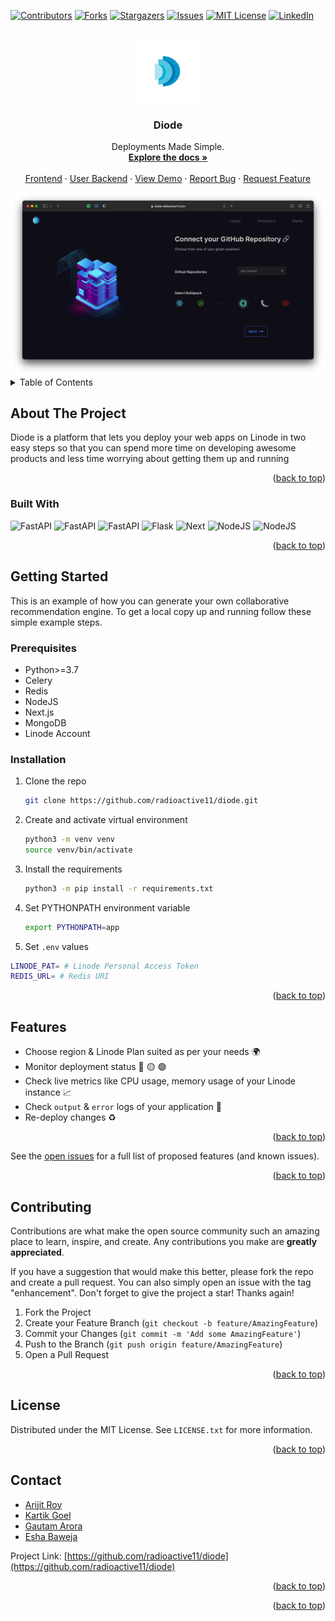<div id="top"></div>

[![Contributors][contributors-shield]][contributors-url]
[![Forks][forks-shield]][forks-url]
[![Stargazers][stars-shield]][stars-url]
[![Issues][issues-shield]][issues-url]
[![MIT License][license-shield]][license-url]
[![LinkedIn][linkedin-shield]][linkedin-url]



<!-- PROJECT LOGO -->
<br />
<div align="center">
  <a href="https://github.com/radioactive11/diode">
    <img src="STATIC/logo.png" alt="Logo" width="100" height="100">
  </a>

  <h3 align="center">Diode</h3>

  <p align="center">
    Deployments Made Simple.  
    <br />
    <a href="https://github.com/radioactive11/diode"><strong>Explore the docs »</strong></a>
    <br />
    <br />
    <a href="https://github.com/kg-kartik/moonlight-client/">Frontend</a>
    ·
    <a href="https://github.com/kg-kartik?tab=repositories/">User Backend</a>
    ·
    <a href="https://github.com/radioactive11/diode">View Demo</a>
    ·
    <a href="https://github.com/radioactive11/diode/issues">Report Bug</a>
    ·
    <a href="https://github.com/radioactive11/diode/issues">Request Feature</a>
  </p>
</div>

<img src="STATIC/repo.png">


<!-- TABLE OF CONTENTS -->
<details>
  <summary>Table of Contents</summary>
  <ol>
    <li>
      <a href="#about-the-project">About The Project</a>
      <ul>
        <li><a href="#built-with">Built With</a></li>
      </ul>
    </li>
    <li>
      <a href="#getting-started">Getting Started</a>
      <ul>
        <li><a href="#prerequisites">Prerequisites</a></li>
        <li><a href="#installation">Installation</a></li>
      </ul>
    </li>
    <li><a href="#features">Features</a></li>
    <li><a href="#contributing">Contributing</a></li>
    <li><a href="#license">License</a></li>
    <li><a href="#contact">Contact</a></li>
  </ol>
</details>



<!-- ABOUT THE PROJECT -->
## About The Project


Diode is a platform that lets you deploy your web apps on Linode in two easy steps so that you can spend more time on developing awesome products and less time worrying about getting them up and running 

<p align="right">(<a href="#top">back to top</a>)</p>


### Built With
<img alt="FastAPI" src="https://img.shields.io/badge/fastapi-009688?style=for-the-badge&logo=fastapi&logoColor=white"/>
<img alt="FastAPI" src="https://img.shields.io/badge/celery-37814A?style=for-the-badge&logo=celery&logoColor=white"/>
<img alt="FastAPI" src="https://img.shields.io/badge/redis-DC382D?style=for-the-badge&logo=redis&logoColor=white"/>
<img alt="Flask" src="https://img.shields.io/badge/mongodb-47A248?style=for-the-badge&logo=mongodb&logoColor=white"/>
<img alt="Next" src="https://img.shields.io/badge/next.js-000000?style=for-the-badge&logo=next.js&logoColor=white"/>
<img alt="NodeJS" src="https://img.shields.io/badge/node.js-339933?style=for-the-badge&logo=node.js&logoColor=white"/>
<img alt="NodeJS" src="https://img.shields.io/badge/linode-00A95C?style=for-the-badge&logo=linode&logoColor=white"/>
</p>

<p align="right">(<a href="#top">back to top</a>)</p>



<!-- GETTING STARTED -->
## Getting Started

This is an example of how you can generate your own collaborative recommendation engine.
To get a local copy up and running follow these simple example steps.

### Prerequisites

* Python>=3.7
* Celery
* Redis
* NodeJS
* Next.js
* MongoDB
* Linode Account




### Installation

1. Clone the repo
   ```sh
   git clone https://github.com/radioactive11/diode.git
   ```
2. Create and activate virtual environment
   ```sh
   python3 -m venv venv
   source venv/bin/activate
   ```
3. Install the requirements
   ```sh
   python3 -m pip install -r requirements.txt
   ```
4. Set PYTHONPATH environment variable
   ```sh
   export PYTHONPATH=app
   ```
5. Set `.env` values
```sh
LINODE_PAT= # Linode Personal Access Token
REDIS_URL= # Redis URI
```


<p align="right">(<a href="#top">back to top</a>)</p>



<!-- USAGE EXAMPLES -->
## Features

- Choose region & Linode Plan suited as per your needs 🌍
- Monitor deployment status 🔴 🟡 🟢
- Check live metrics like CPU usage, memory usage of your Linode instance 📈
- Check `output` & `error` logs of your application 📝
- Re-deploy changes ♻️


<p align="right">(<a href="#top">back to top</a>)</p>



<!-- ROADMAP -->

See the [open issues](https://github.com/radioactive11/diode/issues) for a full list of proposed features (and known issues).

<p align="right">(<a href="#top">back to top</a>)</p>



<!-- CONTRIBUTING -->
## Contributing

Contributions are what make the open source community such an amazing place to learn, inspire, and create. Any contributions you make are **greatly appreciated**.

If you have a suggestion that would make this better, please fork the repo and create a pull request. You can also simply open an issue with the tag "enhancement".
Don't forget to give the project a star! Thanks again!

1. Fork the Project
2. Create your Feature Branch (`git checkout -b feature/AmazingFeature`)
3. Commit your Changes (`git commit -m 'Add some AmazingFeature'`)
4. Push to the Branch (`git push origin feature/AmazingFeature`)
5. Open a Pull Request

<p align="right">(<a href="#top">back to top</a>)</p>



<!-- LICENSE -->
## License

Distributed under the MIT License. See `LICENSE.txt` for more information.

<p align="right">(<a href="#top">back to top</a>)</p>



<!-- CONTACT -->
## Contact

- [Arijit Roy](https://github.com/radioactive11/)
- [Kartik Goel](https://github.com/kg-kartik/)
- [Gautam Arora](https://github.com/Gautam-Arora24)
- [Esha Baweja](https://github.com/eshabaweja)

Project Link: [https://github.com/radioactive11/diode](https://github.com/radioactive11/diode)

<p align="right">(<a href="#top">back to top</a>)</p>



<!-- ACKNOWLEDGMENTS -->

<p align="right">(<a href="#top">back to top</a>)</p>



<!-- MARKDOWN LINKS & IMAGES -->
<!-- https://www.markdownguide.org/basic-syntax/#reference-style-links -->
[contributors-shield]: https://img.shields.io/github/contributors/0xCompyler/obsidian-server.svg?style=for-the-badge
[contributors-url]: https://github.com/radioactive11/diode/graphs/contributors
[forks-shield]: https://img.shields.io/github/forks/0xCompyler/obsidian-server.svg?style=for-the-badge
[forks-url]: https://github.com/radioactive11/diode/network/members
[stars-shield]: https://img.shields.io/github/stars/0xCompyler/obsidian-server.svg?style=for-the-badge
[stars-url]: https://github.com/radioactive11/diode/stargazers
[issues-shield]: https://img.shields.io/github/issues/0xCompyler/obsidian-server.svg?style=for-the-badge
[issues-url]: https://github.com/radioactive11/diode/issues
[license-shield]: https://img.shields.io/github/license/0xCompyler/obsidian-server.svg?style=for-the-badge
[license-url]: https://github.com/radioactive11/diode/blob/master/LICENSE
[linkedin-shield]: https://img.shields.io/badge/-LinkedIn-black.svg?style=for-the-badge&logo=linkedin&colorB=555
[linkedin-url]: https://linkedin.com/in/arijit--roy
[product-screenshot]: images/screenshot.png